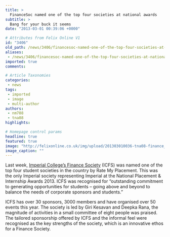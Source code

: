```yaml
---
title: >
  FinanceSoc named one of the top four societies at national awards
subtitle: >
  Bang for your buck it seems
date: "2013-03-01 00:39:06 +0000"

# Attributes from Felix Online V1
id: "3406"
old_path: /news/3406/financesoc-named-one-of-the-top-four-societies-at-national-awards
aliases:
 - /news/3406/financesoc-named-one-of-the-top-four-societies-at-national-awards
imported: true
comments:

# Article Taxonomies
categories:
 - news
tags:
 - imported
 - image
 - multi-author
authors:
 - nm708
 - tna08
highlights:

# Homepage control params
headline: true
featured: true
image: "http://felixonline.co.uk/img/upload/201303010036-tna08-finance_society_logo_final_version_wide1.jpg"
image_caption: ""
---
```


Last week, [Imperial College’s Finance Society](https://www.union.ic.ac.uk/scc/finance/) (ICFS) was named one of the top four student societies in the country by Rate My Placement. This was the only Imperial society representing Imperial at the National Placement & Internship Awards 2013. ICFS was recognised for “outstanding commitment to generating opportunities for students – going above and beyond to balance the needs of corporate sponsors and students.”

ICFS has over 30 sponsors, 3000 members and have organised over 50 events this year. The society is led by Giri Kesavan and Deepka Rana, the magnitude of activities in a small committee of eight people was praised. The tailored sponsorship offered by ICFS and the informal feel were recognised as the key strengths of the society, which is an innovative ethos for a Finance Society.
